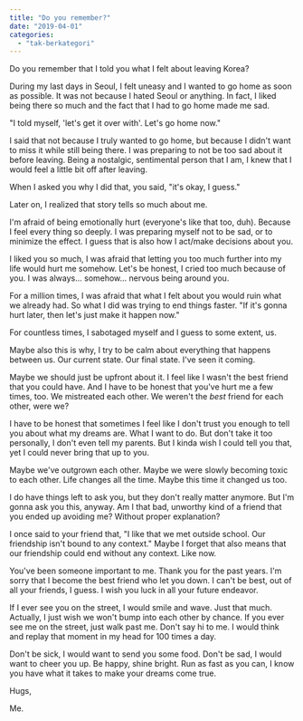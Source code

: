 ```yaml
---
title: "Do you remember?"
date: "2019-04-01"
categories: 
  - "tak-berkategori"
---
```


Do you remember that I told you what I felt about leaving Korea?

During my last days in Seoul, I felt uneasy and I wanted to go home as soon as possible. It was not because I hated Seoul or anything. In fact, I liked being there so much and the fact that I had to go home made me sad.

"I told myself, 'let's get it over with'. Let's go home now."

<!--more-->

I said that not because I truly wanted to go home, but because I didn't want to miss it while still being there. I was preparing to not be too sad about it before leaving. Being a nostalgic, sentimental person that I am, I knew that I would feel a little bit off after leaving.

When I asked you why I did that, you said, "it's okay, I guess."

Later on, I realized that story tells so much about me.

I'm afraid of being emotionally hurt (everyone's like that too, duh). Because I feel every thing so deeply. I was preparing myself not to be sad, or to minimize the effect. I guess that is also how I act/make decisions about you.

I liked you so much, I was afraid that letting you too much further into my life would hurt me somehow. Let's be honest, I cried too much because of you. I was always... somehow... nervous being around you.

For a million times, I was afraid that what I felt about you would ruin what we already had. So what I did was trying to end things faster. "If it's gonna hurt later, then let's just make it happen now."

For countless times, I sabotaged myself and I guess to some extent, us.

Maybe also this is why, I try to be calm about everything that happens between us. Our current state. Our final state. I've seen it coming.

Maybe we should just be upfront about it. I feel like I wasn't the best friend that you could have. And I have to be honest that you've hurt me a few times, too. We mistreated each other. We weren't the _best_ friend for each other, were we?

I have to be honest that sometimes I feel like I don't trust you enough to tell you about what my dreams are. What I want to do. But don't take it too personally, I don't even tell my parents. But I kinda wish I could tell you that, yet I could never bring that up to you.

Maybe we've outgrown each other. Maybe we were slowly becoming toxic to each other. Life changes all the time. Maybe this time it changed us too.

I do have things left to ask you, but they don't really matter anymore. But I'm gonna ask you this, anyway. Am I that bad, unworthy kind of a friend that you ended up avoiding me? Without proper explanation?

I once said to your friend that, "I like that we met outside school. Our friendship isn't bound to any context." Maybe I forget that also means that our friendship could end without any context. Like now.

You've been someone important to me. Thank you for the past years. I'm sorry that I become the best friend who let you down. I can't be best, out of all your friends, I guess. I wish you luck in all your future endeavor.

If I ever see you on the street, I would smile and wave. Just that much. Actually, I just wish we won't bump into each other by chance. If you ever see me on the street, just walk past me. Don't say hi to me. I would think and replay that moment in my head for 100 times a day.

Don't be sick, I would want to send you some food. Don't be sad, I would want to cheer you up. Be happy, shine bright. Run as fast as you can, I know you have what it takes to make your dreams come true.

Hugs,

Me.
